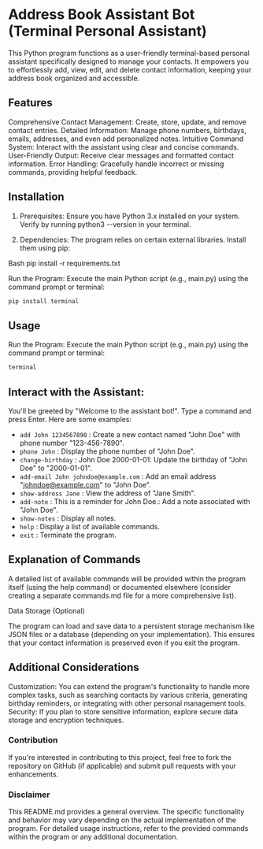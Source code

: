# Address Book Assistant Bot (Terminal Personal Assistant)

This Python program functions as a user-friendly terminal-based personal assistant specifically designed to manage your contacts. It empowers you to effortlessly add, view, edit, and delete contact information, keeping your address book organized and accessible.

## Features

Comprehensive Contact Management: Create, store, update, and remove contact entries.
Detailed Information: Manage phone numbers, birthdays, emails, addresses, and even add personalized notes.
Intuitive Command System: Interact with the assistant using clear and concise commands.
User-Friendly Output: Receive clear messages and formatted contact information.
Error Handling: Gracefully handle incorrect or missing commands, providing helpful feedback.

## Installation

1. Prerequisites: Ensure you have Python 3.x installed on your system. Verify by running python3 --version in your terminal.

2. Dependencies: The program relies on certain external libraries. Install them using pip:

Bash
pip install -r requirements.txt

Run the Program: Execute the main Python script (e.g., main.py) using the command prompt or terminal:

```bash
pip install terminal
```

## Usage

Run the Program: Execute the main Python script (e.g., main.py) using the command prompt or terminal:

```Bash
terminal
```

## Interact with the Assistant:

You'll be greeted by "Welcome to the assistant bot!". Type a command and press Enter. Here are some examples:

- `add John 1234567890` : Create a new contact named "John Doe" with phone number "123-456-7890".
- `phone John` : Display the phone number of "John Doe".
- `change-birthday` : John Doe 2000-01-01: Update the birthday of "John Doe" to "2000-01-01".
- `add-email John johndoe@example.com` : Add an email address "johndoe@example.com" to "John Doe".
- `show-address Jane` : View the address of "Jane Smith".
- `add-note` : This is a reminder for John Doe.: Add a note associated with "John Doe".
- `show-notes` : Display all notes.
- `help` : Display a list of available commands.
- `exit` : Terminate the program.

## Explanation of Commands

A detailed list of available commands will be provided within the program itself (using the help command) or documented elsewhere (consider creating a separate commands.md file for a more comprehensive list).

Data Storage (Optional)

The program can load and save data to a persistent storage mechanism like JSON files or a database (depending on your implementation). This ensures that your contact information is preserved even if you exit the program.

## Additional Considerations

Customization: You can extend the program's functionality to handle more complex tasks, such as searching contacts by various criteria, generating birthday reminders, or integrating with other personal management tools.
Security: If you plan to store sensitive information, explore secure data storage and encryption techniques.

### Contribution

If you're interested in contributing to this project, feel free to fork the repository on GitHub (if applicable) and submit pull requests with your enhancements.

### Disclaimer

This README.md provides a general overview. The specific functionality and behavior may vary depending on the actual implementation of the program. For detailed usage instructions, refer to the provided commands within the program or any additional documentation.
